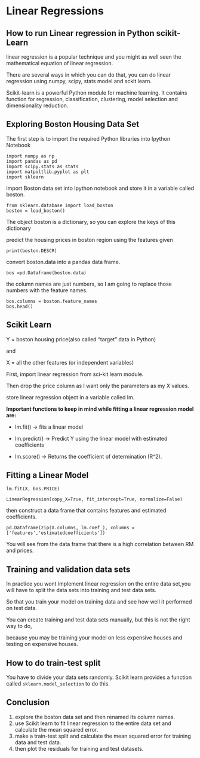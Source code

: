 # Linear Regressions

## How to run Linear regression in Python scikit-Learn

linear regression is a popular technique and you might as well seen the mathematical equation of linear regression.

There are several ways in which you can do that, you can do linear regression using numpy, scipy, stats model and sckit learn.

Scikit-learn is a powerful Python module for machine learning. It contains function for regression, classification, clustering, model selection and dimensionality reduction.

## Exploring Boston Housing Data Set

The first step is to import the required Python libraries into Ipython Notebook

```
import numpy as np
import pandas as pd
import scipy.stats as stats
import matpoltlib.pyplot as plt
import sklearn
```

import Boston data set into Ipython notebook and store it in a variable called boston.

```
from sklearn.database import load_boston
boston = load_boston()
```

The object boston is a dictionary, so you can explore the keys of this dictionary

predict the housing prices in boston region using the features given

`print(boston.DESCR)`

convert boston.data into a pandas data frame.

`bos =pd.Dataframe(boston.data)`

the column names are just numbers, so I am going to replace those numbers with the feature names.

```
bos.columns = boston.feature_names
bos.head()
```

## Scikit Learn

Y = boston housing price(also called “target” data in Python)

and

X = all the other features (or independent variables)

First, import linear regression from sci-kit learn module.

Then drop the price column as I want only the parameters as my X values.

store linear regression object in a variable called lm.

**Important functions to keep in mind while fitting a linear regression model are:**

- lm.fit() -> fits a linear model

- lm.predict() -> Predict Y using the linear model with estimated coefficients

- lm.score() -> Returns the coefficient of determination (R^2).

## Fitting a Linear Model

```
lm.fit(X, bos.PRICE)

LinearRegression(copy_X=True, fit_intercept=True, normalize=False)
```


then construct a data frame that contains features and estimated coefficients.

`pd.Dataframe(zip(X.columns, lm.coef_), columns =['features','estimatedcoefficients'])`

You will see from the data frame that there is a high correlation between RM and prices.

## Training and validation data sets

In practice you wont implement linear regression on the entire data set,you will have to split the data sets into training and test data sets.

So that you train your model on training data and see how well it performed on test data.

You can create training and test data sets manually, but this is not the right way to do,

because you may be training your model on less expensive houses and testing on expensive houses.

## How to do train-test split

You have to divide your data sets randomly. Scikit learn provides a function called `sklearn.model_selection` to do this.

## Conclusion

1. explore the boston data set and then renamed its column names.
2. use Scikit learn to fit linear regression to the entire data set and calculate the mean squared error.
3. make a train-test split and calculate the mean squared error for training data and test data.
4. then plot the residuals for training and test datasets.
